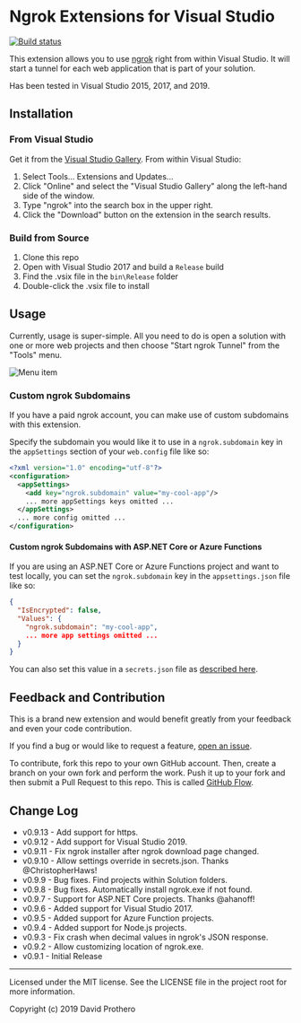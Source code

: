 # Ngrok Extensions for Visual Studio

[![Build status](https://ci.appveyor.com/api/projects/status/mi2kn7oaluldhuyo/branch/master?svg=true)](https://ci.appveyor.com/project/dprothero/ngrokextensions/branch/master)

This extension allows you to use [ngrok](https://ngrok.com) right from within Visual Studio.
It will start a tunnel for each web application that is part of your solution.

Has been tested in Visual Studio 2015, 2017, and 2019.

## Installation

### From Visual Studio

Get it from the [Visual Studio Gallery](https://visualstudiogallery.msdn.microsoft.com/56a642ed-a5e0-4044-8735-740d36912c5e).
From within Visual Studio:

1. Select Tools... Extensions and Updates...
2. Click "Online" and select the "Visual Studio Gallery" along the left-hand side of the window.
3. Type "ngrok" into the search box in the upper right.
4. Click the "Download" button on the extension in the search results.

### Build from Source

1. Clone this repo
2. Open with Visual Studio 2017 and build a `Release` build
3. Find the .vsix file in the `bin\Release` folder
4. Double-click the .vsix file to install

## Usage

Currently, usage is super-simple. All you need to do is open a solution with
one or more web projects and then choose "Start ngrok Tunnel" from the "Tools"
menu.

![Menu item](https://raw.githubusercontent.com/dprothero/NgrokExtensions/master/docs/img/menu-item.png)

### Custom ngrok Subdomains

If you have a paid ngrok account, you can make use of custom subdomains with
this extension.

Specify the subdomain you would like it to use in a `ngrok.subdomain` key
in the `appSettings` section of your `web.config` file like so:

```xml
<?xml version="1.0" encoding="utf-8"?>
<configuration>
  <appSettings>
    <add key="ngrok.subdomain" value="my-cool-app"/>
    ... more appSettings keys omitted ...
  </appSettings>
  ... more config omitted ...
</configuration>
```

#### Custom ngrok Subdomains with ASP.NET Core or Azure Functions

If you are using an ASP.NET Core or Azure Functions project and want to test locally, you can set the
`ngrok.subdomain` key in the `appsettings.json` file like so:

```json
{
  "IsEncrypted": false,
  "Values": {
    "ngrok.subdomain": "my-cool-app",
    ... more app settings omitted ...
  }
}
```

You can also set this value in a `secrets.json` file as [described here](https://docs.microsoft.com/en-us/aspnet/core/security/app-secrets?tabs=visual-studio).

## Feedback and Contribution

This is a brand new extension and would benefit greatly from your feedback
and even your code contribution.

If you find a bug or would like to request a feature,
[open an issue](https://github.com/dprothero/NgrokExtensions/issues).

To contribute, fork this repo to your own GitHub account. Then, create a
branch on your own fork and perform the work. Push it up to your fork and
then submit a Pull Request to this repo. This is called [GitHub Flow](https://guides.github.com/introduction/flow/).

## Change Log

* v0.9.13 - Add support for https.
* v0.9.12 - Add support for Visual Studio 2019.
* v0.9.11 - Fix ngrok installer after ngrok download page changed.
* v0.9.10 - Allow settings override in secrets.json. Thanks @ChristopherHaws!
* v0.9.9 - Bug fixes. Find projects within Solution folders.
* v0.9.8 - Bug fixes. Automatically install ngrok.exe if not found.
* v0.9.7 - Support for ASP.NET Core projects. Thanks @ahanoff!
* v0.9.6 - Added support for Visual Studio 2017.
* v0.9.5 - Added support for Azure Function projects.
* v0.9.4 - Added support for Node.js projects.
* v0.9.3 - Fix crash when decimal values in ngrok's JSON response.
* v0.9.2 - Allow customizing location of ngrok.exe.
* v0.9.1 - Initial Release

* * *

Licensed under the MIT license. See the LICENSE file in the project root for more information.

Copyright (c) 2019 David Prothero
